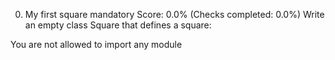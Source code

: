 0. My first square
mandatory
Score: 0.0% (Checks completed: 0.0%)
Write an empty class Square that defines a square:

You are not allowed to import any module
